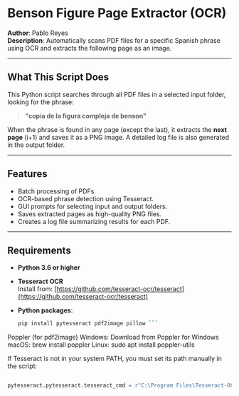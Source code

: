 # Benson Figure Page Extractor (OCR)

**Author**: Pablo Reyes  
**Description**: Automatically scans PDF files for a specific Spanish phrase using OCR and extracts the following page as an image.

---

## What This Script Does

This Python script searches through all PDF files in a selected input folder, looking for the phrase:

> **"copia de la figura compleja de benson"**

When the phrase is found in any page (except the last), it extracts the **next page** (i+1) and saves it as a PNG image. A detailed log file is also generated in the output folder.

---

## Features

- Batch processing of PDFs.
- OCR-based phrase detection using Tesseract.
- GUI prompts for selecting input and output folders.
- Saves extracted pages as high-quality PNG files.
- Creates a log file summarizing results for each PDF.

---

## Requirements

- **Python 3.6 or higher**
- **Tesseract OCR**  
  Install from: [https://github.com/tesseract-ocr/tesseract](https://github.com/tesseract-ocr/tesseract)

- **Python packages**:
  ```bash
  pip install pytesseract pdf2image pillow ```

Poppler (for pdf2image)
Windows: Download from Poppler for Windows
macOS: brew install poppler
Linux: sudo apt install poppler-utils

If Tesseract is not in your system PATH, you must set its path manually in the script:

```python

pytesseract.pytesseract.tesseract_cmd = r"C:\Program Files\Tesseract-OCR\tesseract.exe"
```
